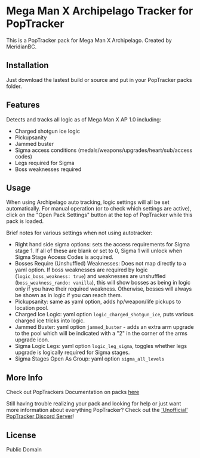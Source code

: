 # Mega Man X Archipelago Tracker for PopTracker

This is a PopTracker pack for Mega Man X Archipelago. Created by MeridianBC.

## Installation

Just download the lastest build or source and put in your PopTracker packs folder.

## Features
Detects and tracks all logic as of Mega Man X AP 1.0 including:

- Charged shotgun ice logic
- Pickupsanity
- Jammed buster
- Sigma access conditions (medals/weapons/upgrades/heart/sub/access codes)
- Legs required for Sigma
- Boss weaknesses required

## Usage
When using Archipelago auto tracking, logic settings will all be set automatically.  For manual operation (or to check which settings are active), click on the "Open Pack Settings" button at the top of PopTracker while this pack is loaded.

Brief notes for various settings when not using autotracker:
- Right hand side sigma options: sets the access requirements for Sigma stage 1.  If all of these are blank or set to 0, Sigma 1 will unlock when Sigma Stage Access Codes is acquired.
- Bosses Require (Unshuffled) Weaknesses: Does not map directly to a yaml option.  If boss weaknesses are required by logic (`logic_boss_weakness: true`) and weaknesses are unshuffled (`boss_weakness_rando: vanilla`), this will show bosses as being in logic only if you have their required weakness.  Otherwise, bosses will always be shown as in logic if you can reach them.
- Pickupsanity: same as yaml option, adds hp/weapon/life pickups to location pool.
- Charged Ice Logic: yaml option `logic_charged_shotgun_ice`, puts various charged ice tricks into logic.
- Jammed Buster: yaml option `jammed_buster` - adds an extra arm upgrade to the pool which will be indicated with a "2" in the corner of the arms upgrade icon.
- Sigma Logic Legs: yaml option `logic_leg_sigma`, toggles whether legs upgrade is logically required for Sigma stages.
- Sigma Stages Open As Group: yaml option `sigma_all_levels`


## More Info

Check out PopTrackers Documentation on packs [here](https://github.com/black-sliver/PopTracker/blob/master/doc/PACKS.md)

Still having trouble realizing your pack and looking for help or just want more information about everything PopTracker? Check out the ['Unofficial' PopTracker Discord Server](https://discord.com/invite/gwThqMCPgK)!

## License

Public Domain